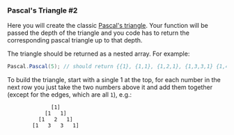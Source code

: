 ### Pascal's Triangle #2

Here you will create the classic [Pascal's triangle](https://en.wikipedia.org/wiki/Pascal%27s_triangle).
Your function will be passed the depth of the triangle and you code has to return the corresponding pascal triangle up to that depth.

The triangle should be returned as a nested array. For example:
```csharp
Pascal.Pascal(5); // should return {{1}, {1,1}, {1,2,1}, {1,3,3,1} {1,4,6,4,1}}
```
To build the triangle, start with a single 1 at the top, for each number in the next row you just take the two numbers above it and add them together (except for the edges, which are all `1`), e.g.:
```
              [1]
            [1   1]
          [1   2   1]
        [1   3   3   1]
```